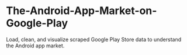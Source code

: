 # The-Android-App-Market-on-Google-Play
Load, clean, and visualize scraped Google Play Store data to understand the Android app market.
